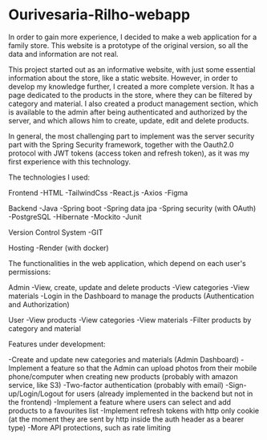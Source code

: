 # Ourivesaria-Rilho-webapp


In order to gain more experience, I decided to make a web application for a family store. This website is a prototype of the original version, so all the data and information are not real.

This project started out as an informative website, with just some essential information about the store, like a static website. However, in order to develop my knowledge further, I created a more complete version. It has a page dedicated to the products in the store, where they can be filtered by category and material. I also created a product management section, which is available to the admin after being authenticated and authorized by the server, and which allows him to create, update, edit and delete products.

In general, the most challenging part to implement was the server security part with the Spring Security framework, together with the Oauth2.0 protocol with JWT tokens (access token and refresh token), as it was my first experience with this technology.


The technologies I used:

Frontend
-HTML
-TailwindCss
-React.js
-Axios
-Figma

Backend
-Java
-Spring boot
-Spring data jpa
-Spring security (with OAuth)
-PostgreSQL
-Hibernate
-Mockito
-Junit

Version Control System
-GIT

Hosting
-Render (with docker)


The functionalities in the web application, which depend on each user's permissions:
 
Admin
-View, create, update and delete products
-View categories
-View materials
-Login in the Dashboard to manage the products (Authentication and Authorization)

User
-View products
-View categories
-View materials
-Filter products by category and material


Features under development:

-Create and update new categories and materials (Admin Dashboard)
-Implement a feature so that the Admin can upload photos from their mobile phone/computer when creating new products (probably with amazon service, like S3)
-Two-factor authentication (probably with email)
-Sign-up/Login/Logout for users (already implemented in the backend but not in the frontend)
-Implement a feature where users can select and add products to a favourites list
-Implement refresh tokens with http only cookie (at the moment they are sent by http inside the auth header as a bearer type)
-More API protections, such as rate limiting
